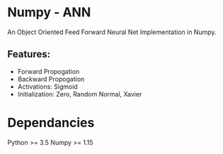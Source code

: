 # Numpy - ANN 
An Object Oriented Feed Forward Neural Net Implementation in Numpy.

## Features:
- Forward Propogation
- Backward Propogation
- Activations: Sigmoid
- Initialization: Zero, Random Normal, Xavier

# Dependancies
Python >= 3.5
Numpy >= 1.15
